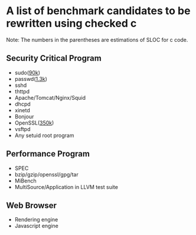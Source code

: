 # A list of benchmark candidates to be rewritten using checked c

Note: The numbers in the parentheses are estimations of SLOC for c code.

## Security Critical Program
- sudo([90k](https://www.openhub.net/p/sudo))
- passwd([1.3k](https://www.openhub.net/p/passwd))
- sshd
- thttpd
- Apache/Tomcat/Nginx/Squid
- dhcpd
- xinetd
- Bonjour
- OpenSSL([350k](https://www.openhub.net/p/openssl))
- vsftpd
- Any setuid root program

## Performance Program
- SPEC
- bzip/gzip/openssl/gpg/tar
- MiBench
- MultiSource/Application in LLVM test suite

## Web Browser
- Rendering engine
- Javascript engine